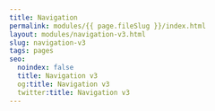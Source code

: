 ```yaml
---
title: Navigation
permalink: modules/{{ page.fileSlug }}/index.html
layout: modules/navigation-v3.html
slug: navigation-v3
tags: pages
seo:
  noindex: false
  title: Navigation v3
  og:title: Navigation v3
  twitter:title: Navigation v3
---
```



